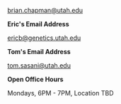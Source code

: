 
brian.chapman@utah.edu

**Eric's Email Address**

ericb@genetics.utah.edu

**Tom's Email Address**

tom.sasani@utah.edu

**Open Office Hours**

Mondays, 6PM - 7PM, Location TBD
